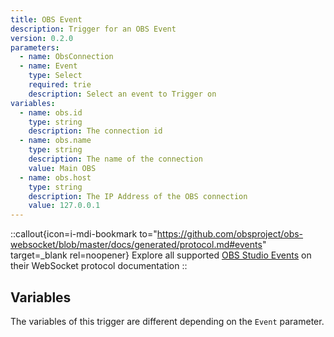 ```yaml
---
title: OBS Event
description: Trigger for an OBS Event
version: 0.2.0
parameters:
  - name: ObsConnection
  - name: Event
    type: Select
    required: trie
    description: Select an event to Trigger on
variables:
  - name: obs.id
    type: string
    description: The connection id
  - name: obs.name
    type: string
    description: The name of the connection
    value: Main OBS
  - name: obs.host
    type: string
    description: The IP Address of the OBS connection
    value: 127.0.0.1
---
```


::callout{icon=i-mdi-bookmark to="https://github.com/obsproject/obs-websocket/blob/master/docs/generated/protocol.md#events" target=_blank rel=noopener}
Explore all supported [OBS Studio Events](https://github.com/obsproject/obs-websocket/blob/master/docs/generated/protocol.md#events) on their WebSocket protocol documentation
::

## Variables
The variables of this trigger are different depending on the `Event` parameter.